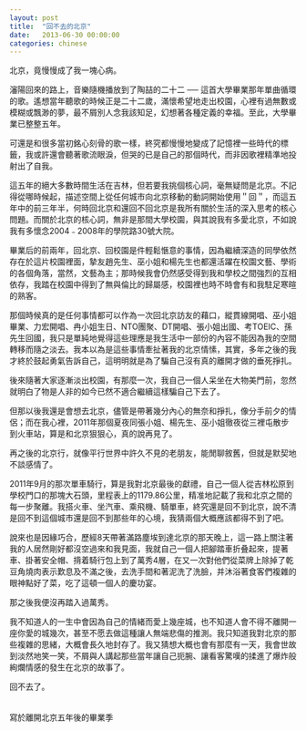 ```yaml
---
layout: post
title:  "回不去的北京"
date:   2013-06-30 00:00:00
categories: chinese
---
```


北京，竟慢慢成了我一塊心病。

瀋陽回來的路上，音樂隨機播放到了陶喆的二十二 ── 這首大學畢業那年單曲循環的歌。遙想當年聽歌的時候正是二十二歲，滿懷希望地走出校園，心裡有過無數或模糊或飄渺的夢，最不屑別人念我該知足，幻想著各種定義的幸福。至此，大學畢業已整整五年。

可還是和很多當初銘心刻骨的歌一樣，終究都慢慢地變成了記憶裡一些時代的標籤，我或許還會聽著歌流眼淚，但哭的已是自己的那個時代，而非因歌裡精準地投射出了自我。

這五年的絕大多數時間生活在吉林，但若要我挑個核心詞，毫無疑問是北京。不記得從哪時候起，描述空間上從任何城市向北京移動的動詞開始使用＂回＂，而這五年中的前三年半，何時回北京和還回不回北京是我所有關於生活的深入思考的核心問題。而關於北京的核心詞，無非是那間大學校園，與其說我有多愛北京，不如說我有多懷念2004﹣2008年的學院路30號大院。


畢業后的前兩年，回北京、回校園是件輕鬆愜意的事情，因為繼續深造的同學依然存在於這片校園裡面，摯友趙先生、巫小姐和楊先生也都還活躍在校園文藝、學術的各個角落，當然，文藝為主；那時候我會仍然感受得到我和學校之間強烈的互相依存，我踏在校園中得到了無與倫比的歸屬感，校園裡也時不時會有和我駐足寒暄的熟客。

那個時候真的是任何事情都可以作為一次回北京訪友的藉口，縱貫線開唱、巫小姐畢業、力宏開唱、冉小姐生日、NTO團聚、DT開唱、張小姐出國、考TOEIC、孫先生回國，我只是單純地覺得這些理應是我生活中一部份的內容不能因為我的空間轉移而隨之淡去。我本以為是這些事情牽扯著我的北京情愫，其實，多年之後的我才終於鼓起勇氣告訴自己，這明明就是為了騙自己沒有真的離開才做的垂死掙扎。


後來隨著大家逐漸淡出校園，有那麼一次，我自己一個人呆坐在大物美門前，忽然就明白了物是人非的如今已然不適合繼續這樣騙自己下去了。

但那以後我還是會想去北京，儘管是帶著幾分內心的無奈和掙扎，像分手前夕的情侶；而在我心裡，2011年那個夏夜同張小姐、楊先生、巫小姐徹夜從三裡屯散步到火車站，算是和北京狠狠心，真的說再見了。


再之後的北京行，就像平行世界中許久不見的老朋友，能閒聊敘舊，但就是默契地不談感情了。

2011年9月的那次單車騎行，算是我對北京最後的獻禮，自己一個人從吉林松原到學校門口的那塊大石頭，里程表上的1179.86公里，精准地記載了我和北京之間的每一步聚離。我搭火車、坐汽車、乘飛機、騎單車，終究還是回不到北京，說不清是回不到這個城市還是回不到那些年的心境，我猜兩個大概應該都得不到了吧。

說來也是因緣巧合，歷經8天帶著滿路塵埃到達北京的那天晚上，這一路上關注著我的人居然剛好都沒空過來和我見面，我就自己一個人把腳踏車折叠起來，提著車、掛著安全帽、揹着騎行包上到了萬秀4層，在又一次對他們從菜牌上除掉了乾豆角燒肉表示歎息及不滿之後，去洗手間和著泥洗了洗臉，并沐浴著食客們複雜的眼神點好了菜，吃了這頓一個人的慶功宴。

那之後我便沒再踏入過萬秀。


我不知道人的一生中會因為自己的情緒而愛上幾座城，也不知道人會不得不離開一座你愛的城幾次，甚至不愿去做這種讓人無端悲傷的推測。我只知道我對北京的那些複雜的思緒，大概會長久地封存了。我又猜想大概也會有那麼有一天，我會世故到淡然地笑一笑，不屑與人講起那些當年讓自己扼腕、讓看客驚嘆的揉進了爆炸般絢爛情感的發生在北京的故事了。



回不去了。
<br><br><br>
寫於離開北京五年後的畢業季
